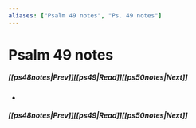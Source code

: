 ```yaml
---
aliases: ["Psalm 49 notes", "Ps. 49 notes"]
---
```

# Psalm 49 notes
##### <span class=arrow-left></span>[[ps48notes|Prev]]<span class=navigation-separator></span>[[ps49|Read]]<span class=navigation-separator></span>[[ps50notes|Next]]<span class=arrow-right></span>
- 
##### <span class=arrow-left></span>[[ps48notes|Prev]]<span class=navigation-separator></span>[[ps49|Read]]<span class=navigation-separator></span>[[ps50notes|Next]]<span class=arrow-right></span>